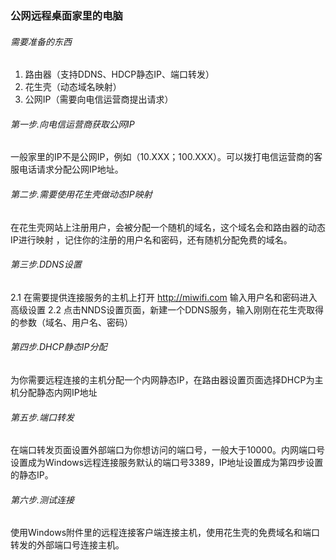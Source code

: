 ### 公网远程桌面家里的电脑

###### 需要准备的东西
1. 路由器（支持DDNS、HDCP静态IP、端口转发）
2. 花生壳（动态域名映射）
3. 公网IP（需要向电信运营商提出请求）

###### 第一步.向电信运营商获取公网IP
一般家里的IP不是公网IP，例如（10.XXX；100.XXX）。可以拨打电信运营商的客服电话请求分配公网IP地址。

###### 第二步.需要使用花生壳做动态IP映射
在花生壳网站上注册用户，会被分配一个随机的域名，这个域名会和路由器的动态IP进行映射
，记住你的注册的用户名和密码，还有随机分配免费的域名。

###### 第三步.DDNS设置
2.1 在需要提供连接服务的主机上打开 http://miwifi.com 输入用户名和密码进入高级设置
2.2 点击NNDS设置页面，新建一个DDNS服务，输入刚刚在花生壳取得的参数（域名、用户名、密码）

###### 第四步.DHCP静态IP分配
为你需要远程连接的主机分配一个内网静态IP，在路由器设置页面选择DHCP为主机分配静态内网IP地址

###### 第五步.端口转发
在端口转发页面设置外部端口为你想访问的端口号，一般大于10000。内网端口号设置成为Windows远程连接服务默认的端口号3389，IP地址设置成为第四步设置的静态IP。

###### 第六步.测试连接
使用Windows附件里的远程连接客户端连接主机，使用花生壳的免费域名和端口转发的外部端口号连接主机。


